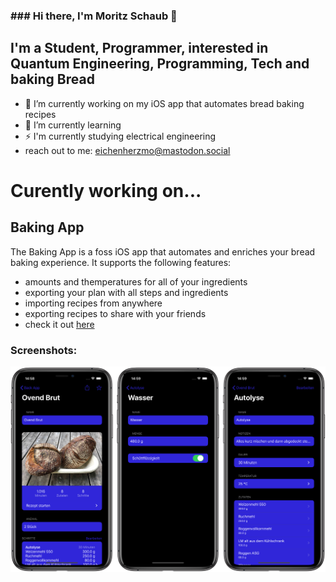### ### Hi there, I'm Moritz Schaub 👋

## I'm a Student, Programmer, interested in Quantum Engineering, Programming, Tech and baking Bread
- 🔭 I’m currently working on my iOS app that automates bread baking recipes 
- 🌱 I’m currently learning 
- ⚡️ I'm currently studying electrical engineering
- reach out to me: eichenherzmo@mastodon.social

# Curently working on... 
## Baking App
The Baking App is a foss iOS app that automates and enriches your bread baking experience.
It supports the following features:
- amounts and themperatures for all of your ingredients
- exporting your plan with all steps and ingredients
- importing recipes from anywhere
- exporting recipes to share with your friends
- check it out [here](https://github.com/MoSchaub/BrotApp2)

### Screenshots:
![Artboard](Images/Artboard.png)
